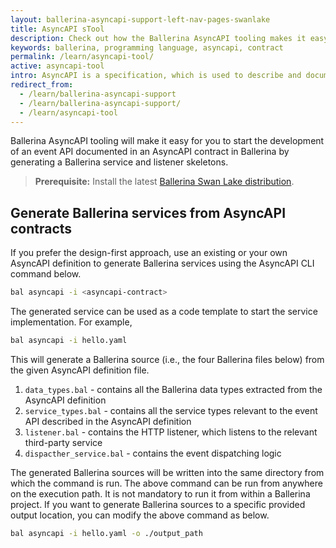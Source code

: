 ```yaml
---
layout: ballerina-asyncapi-support-left-nav-pages-swanlake
title: AsyncAPI sTool
description: Check out how the Ballerina AsyncAPI tooling makes it easy for you to start developing a service documented in an AsyncAPI contract.
keywords: ballerina, programming language, asyncapi, contract
permalink: /learn/asyncapi-tool/
active: asyncapi-tool
intro: AsyncAPI is a specification, which is used to describe and document message-driven APIs in a machine-readable format for easy development, discovery, and integration. Ballerina Swan Lake supports the AsyncAPI Specification version 2.x.
redirect_from:
  - /learn/ballerina-asyncapi-support
  - /learn/ballerina-asyncapi-support/
  - /learn/asyncapi-tool
--- 
```


Ballerina AsyncAPI tooling will make it easy for you to start the development of an event API documented in an AsyncAPI contract in Ballerina by generating a Ballerina service and listener skeletons.

> **Prerequisite:** Install the latest [Ballerina Swan Lake distribution](https://ballerina.io/downloads/).

## Generate Ballerina services from AsyncAPI contracts

If you prefer the design-first approach, use an existing or your own AsyncAPI definition to generate Ballerina services using the AsyncAPI CLI command below.

```bash
bal asyncapi -i <asyncapi-contract>
```

The generated service can be used as a code template to start the service implementation. For example,

```bash
bal asyncapi -i hello.yaml
```

This will generate a Ballerina source (i.e.,  the four Ballerina files below) from the given AsyncAPI definition file. 

1. `data_types.bal` - contains all the Ballerina data types extracted from the AsyncAPI definition
2. `service_types.bal` - contains all the service types relevant to the event API described in the AsyncAPI definition
3. `listener.bal` - contains the HTTP listener, which listens to the relevant third-party service
4. `dispacther_service.bal` - contains the event dispatching logic

The generated Ballerina sources will be written into the same directory from which the command is run. The above command can be run from anywhere on the execution path. It is not mandatory to run it from within a Ballerina project. If you want to generate Ballerina sources to a specific provided output location, you can modify the above command as below.

```bash
bal asyncapi -i hello.yaml -o ./output_path
```
  
